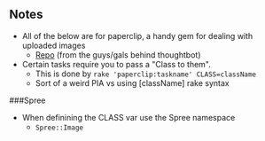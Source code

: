 ## Notes

* All of the below are for paperclip, a handy gem for dealing with uploaded images
  * [Repo][1] (from the guys/gals behind thoughtbot)
* Certain tasks require you to pass a "Class to them".
  * This is done by `rake 'paperclip:taskname' CLASS=className`
  * Sort of a weird PIA vs using [className] rake syntax

###Spree

* When definining the CLASS var use the Spree namespace
  * `Spree::Image`

[1]: https://github.com/thoughtbot/paperclip
